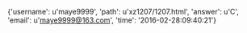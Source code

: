 {'username': u'maye9999', 'path': u'xz1207/1207.html', 'answer': u'C', 'email': u'maye9999@163.com', 'time': '2016-02-28:09:40:21'}